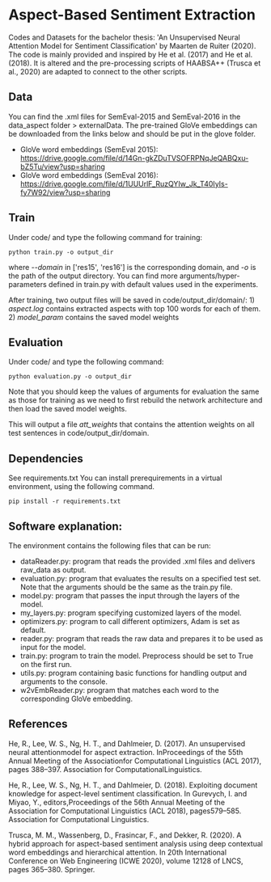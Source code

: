 # Aspect-Based Sentiment Extraction
Codes and Datasets for the bachelor thesis: 'An Unsupervised Neural Attention Model for Sentiment Classification' by Maarten de Ruiter (2020).  The code is mainly provided and inspired by He et al. (2017) and He et al. (2018). It is altered and the pre-processing scripts of HAABSA++ (Trusca et al., 2020) are adapted to connect to the other scripts.

## Data
You can find the .xml files for SemEval-2015 and SemEval-2016 in the data_aspect folder > externalData. The pre-trained GloVe embeddings can be downloaded from the links below and should be put in the glove folder.

- GloVe word embeddings (SemEval 2015): <https://drive.google.com/file/d/14Gn-gkZDuTVSOFRPNqJeQABQxu-bZ5Tu/view?usp=sharing>
- GloVe word embeddings (SemEval 2016): <https://drive.google.com/file/d/1UUUrlF_RuzQYIw_Jk_T40IyIs-fy7W92/view?usp=sharing>

## Train
Under code/ and type the following command for training:
```
python train.py -o output_dir
```
where *--domain* in ['res15', 'res16'] is the corresponding domain, and *-o* is the path of the output directory. You can find more arguments/hyper-parameters defined in train.py with default values used in the experiments.

After training, two output files will be saved in code/output_dir/domain/: 1) *aspect.log* contains extracted aspects with top 100 words for each of them. 2) *model_param* contains the saved model weights

## Evaluation
Under code/ and type the following command:
```
python evaluation.py -o output_dir
```
Note that you should keep the values of arguments for evaluation the same as those for training as we need to first rebuild the network architecture and then load the saved model weights.

This will output a file *att_weights* that contains the attention weights on all test sentences in code/output_dir/domain.

## Dependencies

See requirements.txt
You can install prerequirements in a virtual environment, using the following command.

```
pip install -r requirements.txt
```

## Software explanation:

The environment contains the following files that can be run:

- dataReader.py: program that reads the provided .xml files and delivers raw_data as output.
- evaluation.py: program that evaluates the results on a specified test set. Note that the arguments should be the same as the train.py file.
- model.py: program that passes the input through the layers of the model.
- my_layers.py: program specifying customized layers of the model.
- optimizers.py: program to call different optimizers, Adam is set as default.
- reader.py: program that reads the raw data and prepares it to be used as input for the model.
- train.py: program to train the model. Preprocess should be set to True on the first run. 
- utils.py: program containing basic functions for handling output and arguments to the console.
- w2vEmbReader.py: program that matches each word to the corresponding GloVe embedding.

## References

He,  R.,  Lee,  W.  S.,  Ng,  H.  T.,  and  Dahlmeier,  D.  (2017).   An  unsupervised  neural  attentionmodel  for  aspect  extraction.   InProceedings  of  the  55th  Annual  Meeting  of  the  Associationfor  Computational  Linguistics  (ACL  2017),  pages  388–397.  Association  for  ComputationalLinguistics.



He, R., Lee, W. S., Ng, H. T., and Dahlmeier, D. (2018).  Exploiting document knowledge for aspect-level sentiment classification.  In Gurevych,  I. and Miyao,  Y.,  editors,Proceedings  of the 56th Annual Meeting of the Association for Computational Linguistics (ACL 2018), pages579–585. Association for Computational Linguistics.



Trusca,  M.  M.,  Wassenberg,  D.,  Frasincar,  F.,  and  Dekker,  R.  (2020).   A  hybrid  approach for aspect-based sentiment analysis using deep contextual word embeddings and hierarchical attention. In 20th International Conference on Web Engineering (ICWE 2020), volume 12128 of LNCS, pages 365–380. Springer.

